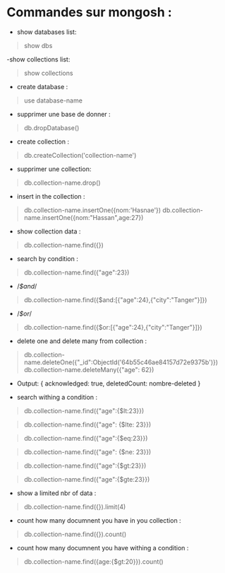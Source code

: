 # Commandes sur mongosh :
- show databases list:
> show dbs

-show collections list:
> show collections

- create database :
> use database-name

- supprimer une base de donner :
> db.dropDatabase()

- create collection : 
> db.createCollection('collection-name')

- supprimer une collection:
> db.collection-name.drop()

- insert in the collection :
> db.collection-name.insertOne({nom:'Hasnae'})
> db.collection-name.insertOne({nom:"Hassan",age:27})

- show collection data :
> db.collection-name.find({})

- search by condition :
> db.collection-name.find({"age":23})

- /*$and*/
> db.collection-name.find({$and:[{"age":24},{"city":"Tanger"}]})
- /*$or*/
> db.collection-name.find({$or:[{"age":24},{"city":"Tanger"}]})  


- delete one and delete many from collection :
> db.collection-name.deleteOne({"_id":ObjectId('64b55c46ae84157d72e9375b')})
> db.collection-name.deleteMany({"age": 62})
- Output: { acknowledged: true, deletedCount: nombre-deleted }

- search withing a condition :
<!--lease then -->
>  db.collection-name.find({"age":{$lt:23}})
<!--lease and equal then-->
> db.collection-name.find({"age": {$lte: 23}})  
<!--equal-->
> db.collection-name.find({"age":{$eq:23}})
<!--not equal-->
> db.collection-name.find({"age": {$ne: 23}})
<!--greater then-->
>  db.collection-name.find({"age":{$gt:23}})
<!--greater and equal  then-->
>  db.collection-name.find({"age":{$gte:23}})

- show a limited nbr of data : 
> db.collection-name.find({}).limit(4)

- count how many documnent you have in you collection :
>  db.collection-name.find({}).count()

- count how many documnent you have withing a condition :
> db.collection-name.find({age:{$gt:20}}).count()
